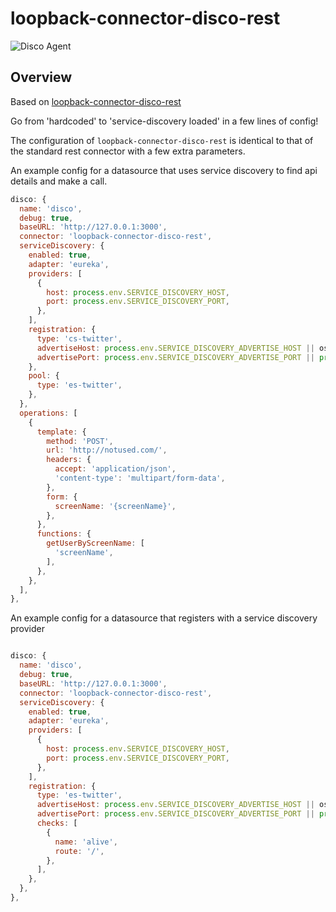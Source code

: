 # loopback-connector-disco-rest


![Disco Agent](./stu_boopback.png "Disco Agent")

## Overview

Based on [loopback-connector-disco-rest](https://github.com/strongloop/loopback-connector-rest)

Go from 'hardcoded' to 'service-discovery loaded' in a few lines of config!

The configuration of `loopback-connector-disco-rest` is identical to that of the standard rest connector
with a few extra parameters.

An example config for a datasource that uses service discovery to find api details and make a call.

```javascript 1.7
disco: {
  name: 'disco',
  debug: true,
  baseURL: 'http://127.0.0.1:3000',
  connector: 'loopback-connector-disco-rest',
  serviceDiscovery: {
    enabled: true,
    adapter: 'eureka',
    providers: [
      {
        host: process.env.SERVICE_DISCOVERY_HOST,
        port: process.env.SERVICE_DISCOVERY_PORT,
      },
    ],
    registration: {
      type: 'cs-twitter',
      advertiseHost: process.env.SERVICE_DISCOVERY_ADVERTISE_HOST || os.hostname(),
      advertisePort: process.env.SERVICE_DISCOVERY_ADVERTISE_PORT || process.env.PORT || 3000,
    },
    pool: {
      type: 'es-twitter',
    },
  },
  operations: [
    {
      template: {
        method: 'POST',
        url: 'http://notused.com/',
        headers: {
          accept: 'application/json',
          'content-type': 'multipart/form-data',
        },
        form: {
          screenName: '{screenName}',
        },
      },
      functions: {
        getUserByScreenName: [
          'screenName',
        ],
      },
    },
  ],
},
```

An example config for a datasource that registers with a service discovery provider

```javascript 1.7

disco: {
  name: 'disco',
  debug: true,
  baseURL: 'http://127.0.0.1:3000',
  connector: 'loopback-connector-disco-rest',
  serviceDiscovery: {
    enabled: true,
    adapter: 'eureka',
    providers: [
      {
        host: process.env.SERVICE_DISCOVERY_HOST,
        port: process.env.SERVICE_DISCOVERY_PORT,
      },
    ],
    registration: {
      type: 'es-twitter',
      advertiseHost: process.env.SERVICE_DISCOVERY_ADVERTISE_HOST || os.hostname(),
      advertisePort: process.env.SERVICE_DISCOVERY_ADVERTISE_PORT || process.env.PORT || 3000,
      checks: [
        {
          name: 'alive',
          route: '/',
        },
      ],
    },
  },
},
```

